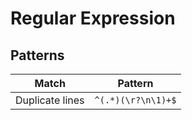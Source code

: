 # Regular Expression

## Patterns

Match | Pattern
----- | -------
Duplicate lines | `^(.*)(\r?\n\1)+$`
